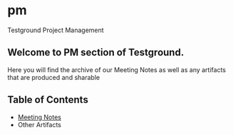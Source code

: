 # pm
Testground Project Management

## Welcome to PM section of Testground. 

Here you will find the archive of our Meeting Notes as well as any artifacts that are produced and sharable


## Table of Contents


- [Meeting Notes](https://github.com/testground/pm/tree/master/_meeting-notes)
- Other Artifacts

